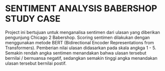 # SENTIMENT ANALYSIS BABERSHOP STUDY CASE

Project ini bertujuan untuk menganalisa sentimen dari ulasan yang diberikan pengunjung Chicago 2 Babershop. Scoring sentimen dilakukan dengan menggunakan metode BERT (Bidirectional Encoder Representations from Transformers). Pemberian nilai ulasan didasarkan pada skala angkga 1 - 5. Semakin rendah angka sentimen menandakan bahwa ulasan tersebut bernilai / bernuansa negatif, sedangkan semakin tinggi angka menandakan ulasan tersebut bernilai postif.
